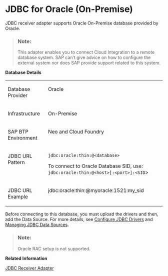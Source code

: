 <!-- loioe6db38ab14ac480ab171b51932a481f5 -->

# JDBC for Oracle \(On-Premise\)

JDBC receiver adapter supports Oracle On-Premise database provided by Oracle.

> ### Note:  
> This adapter enables you to connect Cloud Integration to a remote database system. SAP can’t give advice on how to configure the external system nor does SAP provide support related to this system.

**Database Details**


<table>
<tr>
<td valign="top">

Database Provider

</td>
<td valign="top">

Oracle

</td>
</tr>
<tr>
<td valign="top">

Infrastructure

</td>
<td valign="top">

On-Premise

</td>
</tr>
<tr>
<td valign="top">

SAP BTP Environment

</td>
<td valign="top">

Neo and Cloud Foundry

</td>
</tr>
<tr>
<td valign="top">

JDBC URL Pattern

</td>
<td valign="top">

`jdbc:oracle:thin:@<database>`

To connect to Oracle Database SID, use: `jdbc:oracle:thin:@<host>[:<port>]:<SID`\>

</td>
</tr>
<tr>
<td valign="top">

JDBC URL Example

</td>
<td valign="top">

jdbc:oracle:thin:@myoracle:1521:my\_sid

</td>
</tr>
</table>

Before connecting to this database, you must upload the drivers and then, add the Data Source. For more details, see [Configure JDBC Drivers](../Operations/configure-jdbc-drivers-77c7d95.md) and [Managing JDBC Data Sources](../Operations/managing-jdbc-data-sources-4c873fa.md).

> ### Note:  
> Oracle RAC setup is not supported.

**Related Information**  


[JDBC Receiver Adapter](jdbc-receiver-adapter-88be644.md "The JDBC (Java Database Connectivity) adapter enables you to connect SAP Cloud Integration to cloud databases.")

